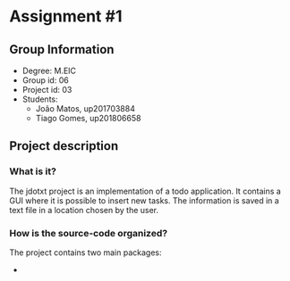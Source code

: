 # Assignment #1

## Group Information

- Degree: M.EIC
- Group id: 06
- Project id: 03
- Students:
  - João Matos, up201703884
  - Tiago Gomes, up201806658

## Project description

### What is it?

The jdotxt project is an implementation of a todo application. It contains a GUI where it is possible to insert new tasks. The information is saved in a text file in a location chosen by the user.

### How is the source-code organized?

The project contains two main packages:

- 
